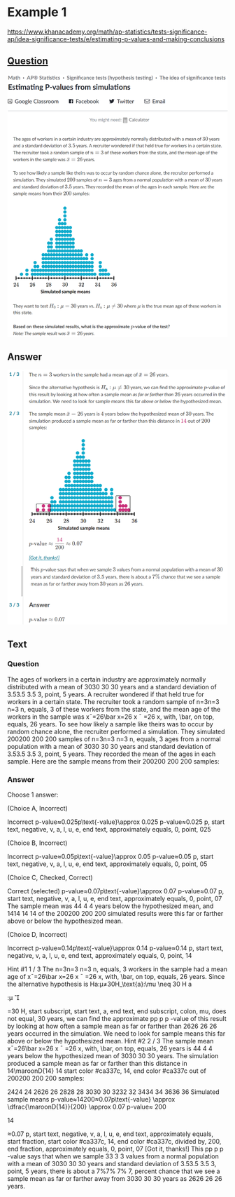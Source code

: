 # Example 1
https://www.khanacademy.org/math/ap-statistics/tests-significance-ap/idea-significance-tests/e/estimating-p-values-and-making-conclusions

## [Question](README.md)
![Ex1 Question](images/ex1_q.png)
## Answer
![Ex1 Answer](images/ex1_a.png)

## Text
### Question
The ages of workers in a certain industry are approximately normally distributed with a mean of 
3030
30
30
 years and a standard deviation of 
3.53.5
3.5
3, point, 5
 years. A recruiter wondered if that held true for workers in a certain state. The recruiter took a random sample of 
n=3n=3
n=3
n, equals, 3
 of these workers from the state, and the mean age of the workers in the sample was 
xˉ=26\bar x=26
x
ˉ
=26
x, with, \bar, on top, equals, 26
 years.
To see how likely a sample like theirs was to occur by random chance alone, the recruiter performed a simulation. They simulated 
200200
200
200
 samples of 
n=3n=3
n=3
n, equals, 3
 ages from a normal population with a mean of 
3030
30
30
 years and standard deviation of 
3.53.5
3.5
3, point, 5
 years. They recorded the mean of the ages in each sample. Here are the sample means from their 
200200
200
200
 samples:

### Answer
Choose 1 answer:

(Choice A, Incorrect)

Incorrect
p-value≈0.025p\text{-value}\approx 0.025
p-value≈0.025
p, start text, negative, v, a, l, u, e, end text, approximately equals, 0, point, 025

(Choice B, Incorrect)

Incorrect
p-value≈0.05p\text{-value}\approx 0.05
p-value≈0.05
p, start text, negative, v, a, l, u, e, end text, approximately equals, 0, point, 05

(Choice C, Checked, Correct)

Correct (selected)
p-value≈0.07p\text{-value}\approx 0.07
p-value≈0.07
p, start text, negative, v, a, l, u, e, end text, approximately equals, 0, point, 07
The sample mean was 
44
4
4
 years below the hypothesized mean, and 
1414
14
14
 of the 
200200
200
200
 simulated results were this far or farther above or below the hypothesized mean.

(Choice D, Incorrect)

Incorrect
p-value≈0.14p\text{-value}\approx 0.14
p-value≈0.14
p, start text, negative, v, a, l, u, e, end text, approximately equals, 0, point, 14

Hint #1
1 / 3
The 
n=3n=3
n=3
n, equals, 3
 workers in the sample had a mean age of 
xˉ=26\bar x=26
x
ˉ
=26
x, with, \bar, on top, equals, 26
 years.
Since the alternative hypothesis is 
Ha:μ≠30H_\text{a}:\mu \neq 30
H
a
​

:μ

​

=30
H, start subscript, start text, a, end text, end subscript, colon, mu, does not equal, 30
 years, we can find the approximate 
pp
p
p
-value of this result by looking at how often a sample mean as far or farther than 
2626
26
26
 years occurred in the simulation. We need to look for sample means this far above or below the hypothesized mean.
Hint #2
2 / 3
The sample mean 
xˉ=26\bar x=26
x
ˉ
=26
x, with, \bar, on top, equals, 26
 years is 
44
4
4
 years below the hypothesized mean of 
3030
30
30
 years. The simulation produced a sample mean as far or farther than this distance in 
14\maroonD{14}
14
start color #ca337c, 14, end color #ca337c
 out of 
200200
200
200
 samples:



2424
24
2626
26
2828
28
3030
30
3232
32
3434
34
3636
36
Simulated sample means
p-value≈14200≈0.07p\text{-value} \approx \dfrac{\maroonD{14}}{200} \approx 0.07
p-value≈
200

14
​

≈0.07
p, start text, negative, v, a, l, u, e, end text, approximately equals, start fraction, start color #ca337c, 14, end color #ca337c, divided by, 200, end fraction, approximately equals, 0, point, 07
[Got it, thanks!]
This 
pp
p
p
-value says that when we sample 
33
3
3
 values from a normal population with a mean of 
3030
30
30
 years and standard deviation of 
3.53.5
3.5
3, point, 5
 years, there is about a 
7%7\%
7%
7, percent
 chance that we see a sample mean as far or farther away from 
3030
30
30
 years as 
2626
26
26
 years.
